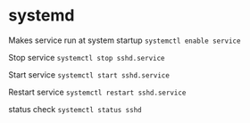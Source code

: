 # systemd

Makes service run at system startup ```systemctl enable service```

Stop service ```systemctl stop sshd.service```

Start service ```systemctl start sshd.service```

Restart service ```systemctl restart sshd.service```

status check ```systemctl status sshd```
